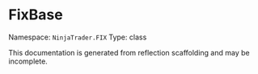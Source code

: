 # FixBase

Namespace: `NinjaTrader.FIX`
Type: class

This documentation is generated from reflection scaffolding and may be incomplete.

